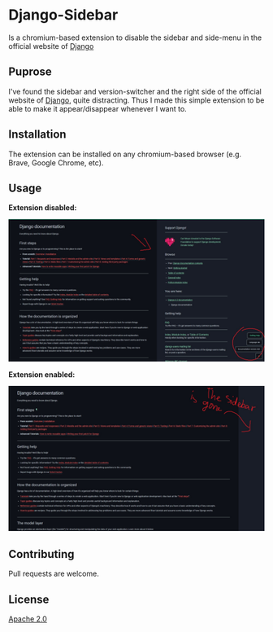 # Django-Sidebar

Is a chromium-based extension to disable the sidebar and side-menu in the official website of [Django](https://docs.djangoproject.com/en/4.2/)

## Puprose

I've found the sidebar and version-switcher and the right side of the official website of [Django](https://docs.djangoproject.com/en/4.2/), quite distracting. Thus I made this simple extension to be able to make it appear/disappear whenever I want to.

## Installation

The extension can be installed on any chromium-based browser (e.g. Brave, Google Chrome, etc).

## Usage
**Extension disabled:**

![extension_disabled](readme-assets/exten-dis.jpg)

**Extension enabled:**

![extension_disabled](readme-assets/exten-en.jpg)

## Contributing

Pull requests are welcome.

## License

[Apache 2.0](https://github.com/behnoudng/django-sidebar/blob/main/LICENSE)


